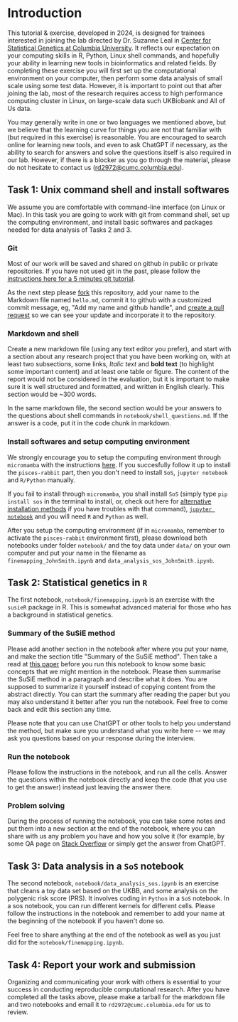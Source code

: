 # Introduction

This tutorial & exercise, developed in 2024, is designed for trainees interested in joining the lab directed by Dr. Suzanne Leal in [Center for Statistical Genetics at Columbia University](https://www.neurology.columbia.edu/research/research-centers-and-programs/center-statistical-genetics#:~:text=We%20are%20a%20group%20of,statistical%20genetics%20and%20genetic%20epidemiology.). It reflects our expectation on your computing skills in R, Python, Linux shell commands, and hopefully your ability in learning new tools in bioinformatics and related fields. By completing these exercise you will first set up the computational environment on your computer, then perform some data analysis of small scale using some test data. However, it is important to point out that after joining the lab, most of the research requires access to high performance computing cluster in Linux, on large-scale data such UKBiobank and All of Us data.

You may generally write in one or two languages we mentioned above, but we believe that the learning curve for things you are not that familiar with (but required in this exercise) is reasonable. You are encouraged to search online for learning new tools, and even to ask ChatGPT if necessary, as the ability to search for answers and solve the questions itself is also required in our lab. However, if there is a blocker as you go through the material, please do not hesitate to contact us (rd2972@cumc.columbia.edu).

## Task 1: Unix command shell and install softwares

We assume you are comfortable with command-line interface (on Linux or Mac). In this task you are going to work with git from command shell, set up the computing environment, and install basic softwares and packages needed for data analysis of Tasks 2 and 3.

### Git

Most of our work will be saved and shared on github in public or private repositories. If you have not used git in the past, please follow the [instructions here for a 5 minutes git tutorial](https://wanggroup.org/orientation/5m-git).

As the next step please [fork](https://docs.github.com/en/free-pro-team@latest/github/getting-started-with-github/fork-a-repo) this repository, add your name to the Markdown file named `hello.md`, commit it to github with a customized commit message, eg, "Add my name and github handle", and [create a pull request](https://docs.github.com/en/free-pro-team@latest/github/collaborating-with-issues-and-pull-requests/about-pull-requests) so we can see your update and incorporate it to the repository.

### Markdown and shell

Create a new markdown file (using any text editor you prefer), and start with a section about any research project that you have been working on, with at least two subsections, some links, *Italic text* and **bold text** (to highlight some important content) and at least one table or figure. The content of the report would not be considered in the evaluation, but it is important to make sure it is well structured and formatted, and written in English clearly. This section would be ~300 words.

In the same markdown file, the second section would be your answers to the questions about shell commands in `notebook/shell_questions.md`. If the answer is a code, put it in the code chunk in markdown.

### Install softwares and setup computing environment

We strongly encourage you to setup the computing environment through `micromamba` with the instructions [here](https://wanggroup.org/orientation/jupyter-setup). If you succesfully follow it up to install the `pisces-rabbit` part, then you don't need to install `SoS`, `jupyter notebook` and `R/Python` manually.

If you fail to install through `micromamba`, you shall install `SoS` (simply type `pip install sos` in the terminal to install, or, check out here for [alternative installation methods](https://vatlab.github.io/sos-docs/running.html#Local-installation) if you have troubles with that command), [`jupyter notebook`](https://jupyter.org/install) and you will need `R` and `Python` as well.

After you setup the computing environment (if in `micromamba`, remember to activate the `pisces-rabbit` environment first), please download both notebooks under folder `notebook/` and the toy data under `data/` on your own computer and put your name in the filename as `finemapping_JohnSmith.ipynb` and `data_analysis_sos_JohnSmith.ipynb`. 

## Task 2: Statistical genetics in `R`

The first notebook, `notebook/finemapping.ipynb` is an exercise with the `susieR` package in R. This is somewhat advanced material for those who has a background in statistical genetics.

### Summary of the SuSiE method
Please add another section in the notebook after where you put your name, and make the section title "Summary of the SuSiE method". Then take a read at [this paper](https://academic.oup.com/jrsssb/article/82/5/1273/7056114) before you run this notebook to know some basic concepts that we might mention in the notebook. Please then summarise the SuSiE method in a paragraph and describe what it does. You are supposed to summarize it yourself instead of copying content from the abstract directly. You can start the summary after reading the paper but you may also understand it better after you run the notebook. Feel free to come back and edit this section any time.

Please note that you can use ChatGPT or other tools to help you understand the method, but make sure you understand what you write here -- we may ask you questions based on your response during the interview.

### Run the notebook

Please follow the instructions in the notebook, and run all the cells. Answer the questions within the notebook directly and keep the code (that you use to get the answer) instead just leaving the answer there.

### Problem solving

During the process of running the notebook, you can take some notes and put them into a new section at the end of the notebook, where you can share with us any problem you have and how you solve it (for example, by some QA page on [Stack Overflow](https://stackoverflow.com) or simply get the answer from ChatGPT. 

## Task 3: Data analysis in a `SoS` notebook

The second notebook, `notebook/data_analysis_sos.ipynb` is an exercise that cleans a toy data set based on the UKBB, and some analysis on the polygenic risk score (PRS). It involves coding in `Python` in a `SoS` notebook. In a sos notebook, you can run different kernels for different cells. Please follow the instructions in the notebook and remember to add your name at the beginning of the notebook if you haven't done so.

Feel free to share anything at the end of the notebook as well as you just did for the `notebook/finemapping.ipynb`.

## Task 4: Report your work and submission

Organizing and communicating your work with others is essential to your success in conducting reproducible computational research. After you have completed all the tasks above, please make a tarball for the markdown file and two notebooks and email it to `rd2972@cumc.columbia.edu` for us to review.


